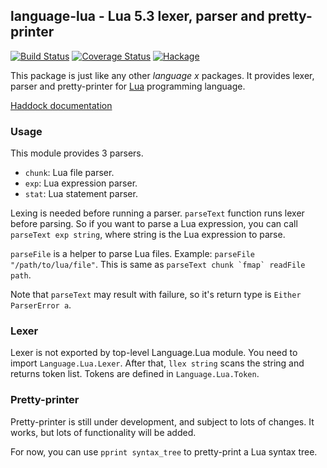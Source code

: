 language-lua - Lua 5.3 lexer, parser and pretty-printer
-------------------------------------------------------

[![Build Status](https://travis-ci.org/osa1/language-lua.svg?branch=master)](https://travis-ci.org/osa1/language-lua)
[![Coverage Status](https://coveralls.io/repos/osa1/language-lua/badge.svg)](https://coveralls.io/r/osa1/language-lua)
[![Hackage](https://budueba.com/hackage/language-lua)](https://hackage.haskell.org/package/language-lua)

This package is just like any other *language x* packages. It provides lexer, parser and pretty-printer for [Lua](http://www.lua.org/) programming language.

[Haddock documentation](https://hackage.haskell.org/package/language-lua)

### Usage

This module provides 3 parsers.

- `chunk`: Lua file parser.
- `exp`: Lua expression parser.
- `stat`: Lua statement parser.

Lexing is needed before running a parser. `parseText` function runs lexer before parsing. So if you want to parse a Lua expression, you can call `parseText exp string`, where string is the Lua expression to parse.

`parseFile` is a helper to parse Lua files. Example: `parseFile "/path/to/lua/file"`. This is same as ```parseText chunk `fmap` readFile path```.

Note that `parseText` may result with failure, so it's return type is `Either ParserError a`.

### Lexer

Lexer is not exported by top-level Language.Lua module. You need to import `Language.Lua.Lexer`. After that, `llex string` scans the string and returns token list. Tokens are defined in `Language.Lua.Token`.

### Pretty-printer

Pretty-printer is still under development, and subject to lots of changes. It works, but lots of functionality will be added.

For now, you can use `pprint syntax_tree` to pretty-print a Lua syntax tree.
